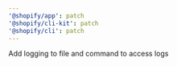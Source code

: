 ```yaml
---
'@shopify/app': patch
'@shopify/cli-kit': patch
'@shopify/cli': patch
---
```


Add logging to file and command to access logs
